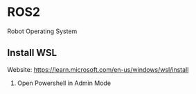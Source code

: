 # ROS2
Robot Operating System
## Install WSL
Website: https://learn.microsoft.com/en-us/windows/wsl/install
1. Open Powershell in Admin Mode
